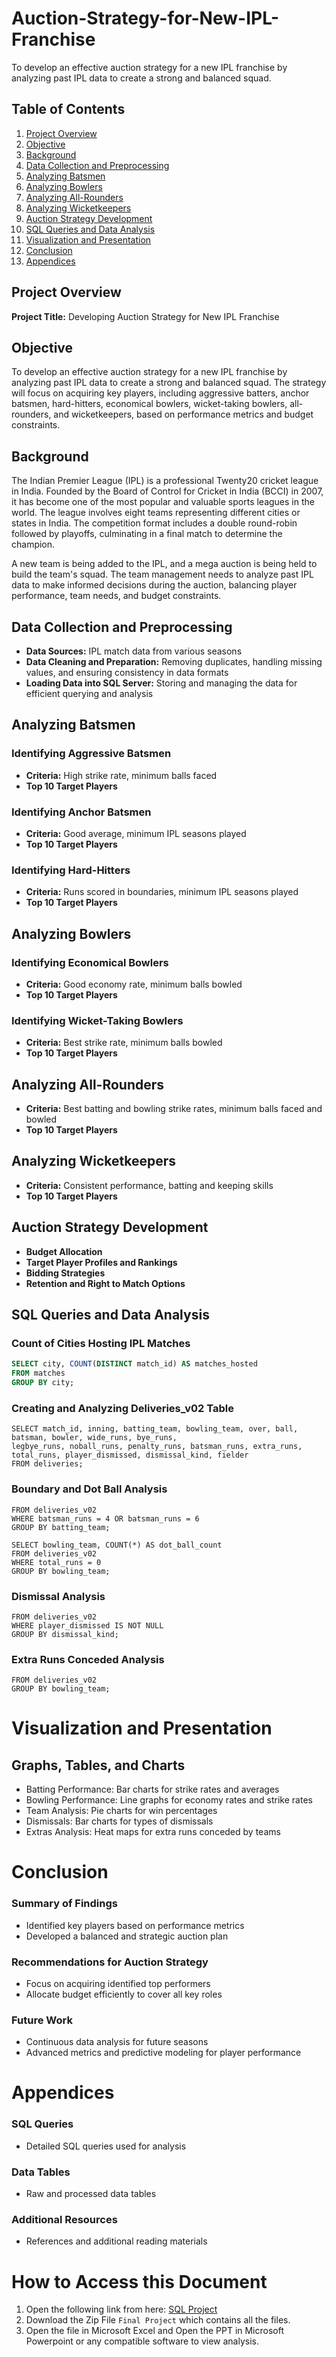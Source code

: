 # Auction-Strategy-for-New-IPL-Franchise
To develop an effective auction strategy for a new IPL franchise by analyzing past IPL data to create a strong and balanced squad. 

## Table of Contents

1. [Project Overview](#project-overview)
2. [Objective](#objective)
3. [Background](#background)
4. [Data Collection and Preprocessing](#data-collection-and-preprocessing)
5. [Analyzing Batsmen](#analyzing-batsmen)
6. [Analyzing Bowlers](#analyzing-bowlers)
7. [Analyzing All-Rounders](#analyzing-all-rounders)
8. [Analyzing Wicketkeepers](#analyzing-wicketkeepers)
9. [Auction Strategy Development](#auction-strategy-development)
10. [SQL Queries and Data Analysis](#sql-queries-and-data-analysis)
11. [Visualization and Presentation](#visualization-and-presentation)
12. [Conclusion](#conclusion)
13. [Appendices](#appendices)
    
## Project Overview

**Project Title:** Developing Auction Strategy for New IPL Franchise

## Objective

To develop an effective auction strategy for a new IPL franchise by analyzing past IPL data to create a strong and balanced squad. The strategy will focus on acquiring key players, including aggressive batters, anchor batsmen, hard-hitters, economical bowlers, wicket-taking bowlers, all-rounders, and wicketkeepers, based on performance metrics and budget constraints.

## Background

The Indian Premier League (IPL) is a professional Twenty20 cricket league in India. Founded by the Board of Control for Cricket in India (BCCI) in 2007, it has become one of the most popular and valuable sports leagues in the world. The league involves eight teams representing different cities or states in India. The competition format includes a double round-robin followed by playoffs, culminating in a final match to determine the champion.

A new team is being added to the IPL, and a mega auction is being held to build the team's squad. The team management needs to analyze past IPL data to make informed decisions during the auction, balancing player performance, team needs, and budget constraints.

## Data Collection and Preprocessing

- **Data Sources:** IPL match data from various seasons
- **Data Cleaning and Preparation:** Removing duplicates, handling missing values, and ensuring consistency in data formats
- **Loading Data into SQL Server:** Storing and managing the data for efficient querying and analysis

## Analyzing Batsmen

### Identifying Aggressive Batsmen

- **Criteria:** High strike rate, minimum balls faced
- **Top 10 Target Players**

### Identifying Anchor Batsmen

- **Criteria:** Good average, minimum IPL seasons played
- **Top 10 Target Players**

### Identifying Hard-Hitters

- **Criteria:** Runs scored in boundaries, minimum IPL seasons played
- **Top 10 Target Players**

## Analyzing Bowlers

### Identifying Economical Bowlers

- **Criteria:** Good economy rate, minimum balls bowled
- **Top 10 Target Players**

### Identifying Wicket-Taking Bowlers

- **Criteria:** Best strike rate, minimum balls bowled
- **Top 10 Target Players**

## Analyzing All-Rounders

- **Criteria:** Best batting and bowling strike rates, minimum balls faced and bowled
- **Top 10 Target Players**

## Analyzing Wicketkeepers

- **Criteria:** Consistent performance, batting and keeping skills
- **Top 10 Target Players**

## Auction Strategy Development

- **Budget Allocation**
- **Target Player Profiles and Rankings**
- **Bidding Strategies**
- **Retention and Right to Match Options**

## SQL Queries and Data Analysis

### Count of Cities Hosting IPL Matches

```sql
SELECT city, COUNT(DISTINCT match_id) AS matches_hosted
FROM matches
GROUP BY city;
```

### Creating and Analyzing Deliveries_v02 Table

```CREATE TABLE deliveries_v02 AS
SELECT match_id, inning, batting_team, bowling_team, over, ball, batsman, bowler, wide_runs, bye_runs, 
legbye_runs, noball_runs, penalty_runs, batsman_runs, extra_runs, total_runs, player_dismissed, dismissal_kind, fielder
FROM deliveries;
```

### Boundary and Dot Ball Analysis

```SELECT batting_team, COUNT(*) AS boundary_count
FROM deliveries_v02
WHERE batsman_runs = 4 OR batsman_runs = 6
GROUP BY batting_team;

SELECT bowling_team, COUNT(*) AS dot_ball_count
FROM deliveries_v02
WHERE total_runs = 0
GROUP BY bowling_team;
```

### Dismissal Analysis

```SELECT dismissal_kind, COUNT(*) AS dismissal_count
FROM deliveries_v02
WHERE player_dismissed IS NOT NULL
GROUP BY dismissal_kind;
```

### Extra Runs Conceded Analysis

```SELECT bowling_team, SUM(extra_runs) AS total_extras
FROM deliveries_v02
GROUP BY bowling_team;
```

# Visualization and Presentation

## Graphs, Tables, and Charts

- Batting Performance: Bar charts for strike rates and averages
- Bowling Performance: Line graphs for economy rates and strike rates
- Team Analysis: Pie charts for win percentages
- Dismissals: Bar charts for types of dismissals
- Extras Analysis: Heat maps for extra runs conceded by teams

# Conclusion

### Summary of Findings

- Identified key players based on performance metrics
- Developed a balanced and strategic auction plan

### Recommendations for Auction Strategy

- Focus on acquiring identified top performers
- Allocate budget efficiently to cover all key roles

### Future Work

- Continuous data analysis for future seasons
- Advanced metrics and predictive modeling for player performance

# Appendices

### SQL Queries

- Detailed SQL queries used for analysis

### Data Tables

- Raw and processed data tables

### Additional Resources

- References and additional reading materials

# How to Access this Document 

1. Open the following link from here: [SQL Project](https://trainings.internshala.com/uploads/sql-ds-pgc/uploads/projects/v_1/3839755/65bf8bc354313.rar)
2. Download the Zip File `Final Project` which contains all the files.
3. Open the file in Microsoft Excel and Open the PPT in Microsoft Powerpoint or any compatible software to view analysis.




























